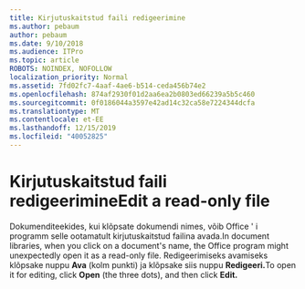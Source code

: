 ```yaml
---
title: Kirjutuskaitstud faili redigeerimine
ms.author: pebaum
author: pebaum
ms.date: 9/10/2018
ms.audience: ITPro
ms.topic: article
ROBOTS: NOINDEX, NOFOLLOW
localization_priority: Normal
ms.assetid: 7fd02fc7-4aaf-4ae6-b514-ceda456b74e2
ms.openlocfilehash: 874af2930f01d2aa6ea2b0803ed66239a5b5c460
ms.sourcegitcommit: 0f0186044a3597e42ad14c32ca58e7224344dcfa
ms.translationtype: MT
ms.contentlocale: et-EE
ms.lasthandoff: 12/15/2019
ms.locfileid: "40052825"
---
```

# <a name="edit-a-read-only-file"></a><span data-ttu-id="d7f5a-102">Kirjutuskaitstud faili redigeerimine</span><span class="sxs-lookup"><span data-stu-id="d7f5a-102">Edit a read-only file</span></span>

<span data-ttu-id="d7f5a-103">Dokumenditeekides, kui klõpsate dokumendi nimes, võib Office ' i programm selle ootamatult kirjutuskaitstud failina avada.</span><span class="sxs-lookup"><span data-stu-id="d7f5a-103">In document libraries, when you click on a document's name, the Office program might unexpectedly open it as a read-only file.</span></span> <span data-ttu-id="d7f5a-104">Redigeerimiseks avamiseks klõpsake nuppu **Ava** (kolm punkti) ja klõpsake siis nuppu **Redigeeri.**</span><span class="sxs-lookup"><span data-stu-id="d7f5a-104">To open it for editing, click **Open** (the three dots), and then click **Edit.**</span></span>
  

